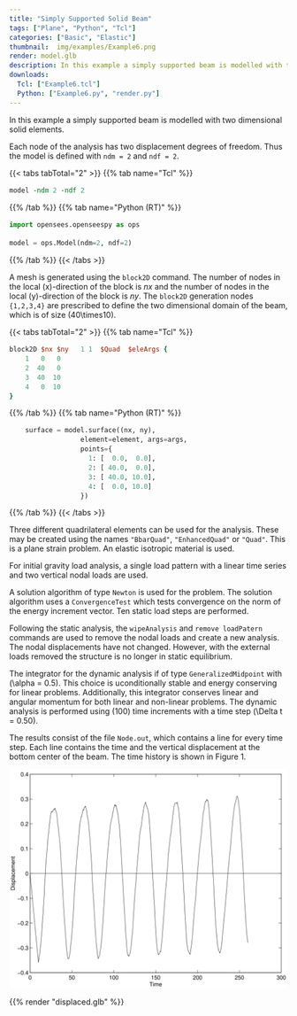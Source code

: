 ```yaml
---
title: "Simply Supported Solid Beam"
tags: ["Plane", "Python", "Tcl"]
categories: ["Basic", "Elastic"]
thumbnail:  img/examples/Example6.png
render: model.glb
description: In this example a simply supported beam is modelled with two dimensional solid elements.
downloads:
  Tcl: ["Example6.tcl"]
  Python: ["Example6.py", "render.py"]
---
```


In this example a simply supported beam is modelled with two dimensional solid
elements.

Each node of the analysis has two displacement degrees of freedom. Thus the model is defined with
`ndm = 2` and `ndf = 2`. 

{{< tabs tabTotal="2" >}}
{{% tab name="Tcl" %}}
```tcl
model -ndm 2 -ndf 2
```
{{% /tab %}}
{{% tab name="Python (RT)" %}}
```python
import opensees.openseespy as ops

model = ops.Model(ndm=2, ndf=2)
```
{{% /tab %}}
{{< /tabs >}}

A mesh is generated using
the `block2D` command. The number of nodes in the local \(x\)-direction of
the block is $nx$ and the number of nodes in the local \(y\)-direction of
the block is $ny$. The `block2D` generation nodes `{1,2,3,4}` are prescribed
to define the two dimensional domain of the beam, which is of size
\(40\times10\).

{{< tabs tabTotal="2" >}}
{{% tab name="Tcl" %}}
```tcl
block2D $nx $ny   1 1  $Quad  $eleArgs {
    1   0   0
    2  40   0
    3  40  10
    4   0  10
}
```
{{% /tab %}}
{{% tab name="Python (RT)" %}}
```python
    surface = model.surface((nx, ny),
                  element=element, args=args,
                  points={
                    1: [  0.0,  0.0],
                    2: [ 40.0,  0.0],
                    3: [ 40.0, 10.0],
                    4: [  0.0, 10.0]
                  })
```
{{% /tab %}}
{{< /tabs >}}

Three different quadrilateral elements can be used for the analysis.
These may be created using the names `"BbarQuad"`, `"EnhancedQuad"` or
`"Quad"`. 
This is a plane strain problem. An elastic isotropic material is used.

For initial gravity load analysis, a single load pattern with a linear
time series and two vertical nodal loads are used.

A solution algorithm of type `Newton` is used for the problem. The
solution algorithm uses a `ConvergenceTest` which tests convergence on the
norm of the energy increment vector. Ten static load steps are performed.

Following the static analysis, the `wipeAnalysis` and `remove loadPatern` 
commands are used to remove the nodal loads and create a new
analysis. The nodal displacements have not changed. However, with the
external loads removed the structure is no longer in static equilibrium.

The integrator for the dynamic analysis if of type `GeneralizedMidpoint`
with \(\alpha = 0.5\). This choice is uconditionally stable and energy
conserving for linear problems. Additionally, this integrator conserves
linear and angular momentum for both linear and non-linear problems. The
dynamic analysis is performed using \(100\) time increments with a time
step \(\Delta t = 0.50\).


The results consist of the file `Node.out`, which contains a line for
every time step. Each line contains the time and the vertical
displacement at the bottom center of the beam. The time history is shown
in Figure 1.

![Displacement vs. Time for Bottom Center of Beam](SS.svg)


{{% render "displaced.glb" %}}


